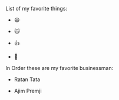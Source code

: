 List of my favorite things:

- 😄

- 🐱

- 👍

- 💑

In Order these are my favorite businessman:

- Ratan Tata

- Ajim Premji
